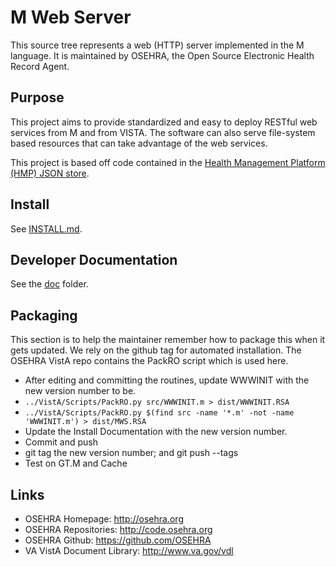 # M Web Server

This source tree represents a web (HTTP) server implemented in the M language.
It is maintained by OSEHRA, the Open Source Electronic Health Record Agent.

## Purpose

This project aims to provide standardized and easy to deploy RESTful web 
services from M and from VISTA. The software can also serve file-system based
resources that can take advantage of the web services.

This project is based off code contained in the [Health Management Platform (HMP)
JSON store](https://github.com/OSEHRA-Sandbox/Health-Management-Platform/tree/master/hmp/hmp-main/src/main/mumps/dbj).

## Install
See [INSTALL.md](INSTALL.md).

## Developer Documentation
See the [doc](doc) folder.

## Packaging
This section is to help the maintainer remember how to package this when it
gets updated. We rely on the github tag for automated installation. The OSEHRA
VistA repo contains the PackRO script which is used here.

 * After editing and committing the routines, update WWWINIT with the new version number to be.
 * `../VistA/Scripts/PackRO.py src/WWWINIT.m > dist/WWWINIT.RSA`
 * `../VistA/Scripts/PackRO.py $(find src -name '*.m' -not -name 'WWWINIT.m') > dist/MWS.RSA`
 * Update the Install Documentation with the new version number.
 * Commit and push
 * git tag the new version number; and git push --tags
 * Test on GT.M and Cache

## Links
* OSEHRA Homepage: http://osehra.org
* OSEHRA Repositories: http://code.osehra.org
* OSEHRA Github: https://github.com/OSEHRA
* VA VistA Document Library: http://www.va.gov/vdl
